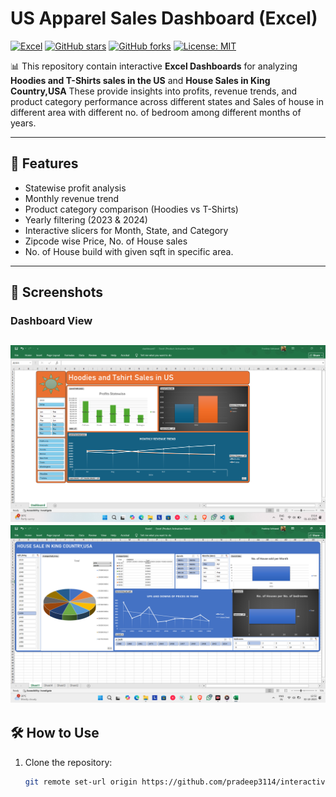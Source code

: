 # US Apparel Sales Dashboard (Excel)

[![Excel](https://img.shields.io/badge/Made%20with-Excel-217346?style=for-the-badge&logo=microsoft-excel&logoColor=white)](https://www.microsoft.com/en-in/microsoft-365/excel)
[![GitHub stars](https://img.shields.io/github/stars/pradeep3114/us-apparel-sales-dashboard?style=for-the-badge)](https://github.com/pradeep3114/us-apparel-sales-dashboard/stargazers)
[![GitHub forks](https://img.shields.io/github/forks/pradeep3114/us-apparel-sales-dashboard?style=for-the-badge)](https://github.com/pradeep3114/us-apparel-sales-dashboard/network/members)
[![License: MIT](https://img.shields.io/badge/License-MIT-yellow.svg?style=for-the-badge)](https://opensource.org/licenses/MIT)

📊 This repository contain interactive **Excel Dashboards** for analyzing **Hoodies and T-Shirts sales in the US** and **House Sales in King Country,USA**
These provide insights into profits, revenue trends, and product category performance across different states and Sales of house in different area with different no. of bedroom among different months of years.

---

## 🚀 Features
- Statewise profit analysis
- Monthly revenue trend
- Product category comparison (Hoodies vs T-Shirts)
- Yearly filtering (2023 & 2024)
- Interactive slicers for Month, State, and Category
- Zipcode wise Price, No. of House sales
- No. of House build with given sqft in specific area.
  
---

## 📸 Screenshots

### Dashboard View
![Dashboard Screenshot1](Screenshots/ss0.png)
![Dashboard Screenshot1](Screenshots/Screenshot(89).png)
---

## 🛠️ How to Use
1. Clone the repository:
   ```bash
   git remote set-url origin https://github.com/pradeep3114/interactive-dashboards.git
